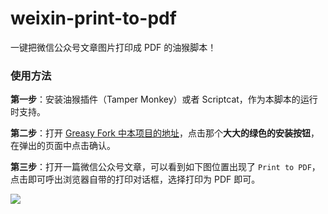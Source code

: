 # weixin-print-to-pdf

一键把微信公众号文章图片打印成 PDF 的油猴脚本！

### 使用方法

**第一步**：安装油猴插件（Tamper Monkey）或者 Scriptcat，作为本脚本的运行时支持。

**第二步**：打开 [Greasy Fork 中本项目的地址](https://greasyfork.org/zh-CN/scripts/452438-%E5%BE%AE%E4%BF%A1%E5%85%AC%E4%BC%97%E5%8F%B7-pdf-%E5%AF%BC%E5%87%BA%E8%84%9A%E6%9C%AC)，点击那个**大大的绿色的安装按钮**，在弹出的页面中点击确认。

**第三步**：打开一篇微信公众号文章，可以看到如下图位置出现了 `Print to PDF`，点击即可呼出浏览器自带的打印对话框，选择打印为 PDF 即可。

![](https://static.memset0.cn/img/v5/2022/10/04/633b16a0182db.png)
